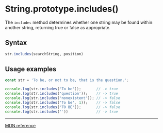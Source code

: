 # String.prototype.includes()

The `includes` method determines whether one string may be found within another string, returning true or false as appropriate.

## Syntax

```js
str.includes(searchString, position)
```

## Usage examples

```js
const str = 'To be, or not to be, that is the question.';

console.log(str.includes('To be'));       // -> true
console.log(str.includes('question'));    // -> true
console.log(str.includes('nonexistent')); // -> false
console.log(str.includes('To be', 1));    // -> false
console.log(str.includes('TO BE'));       // -> false
console.log(str.includes(''))             // -> true
```

---

[MDN reference](https://developer.mozilla.org/en-US/docs/Web/JavaScript/Reference/Global_Objects/String/includes)
